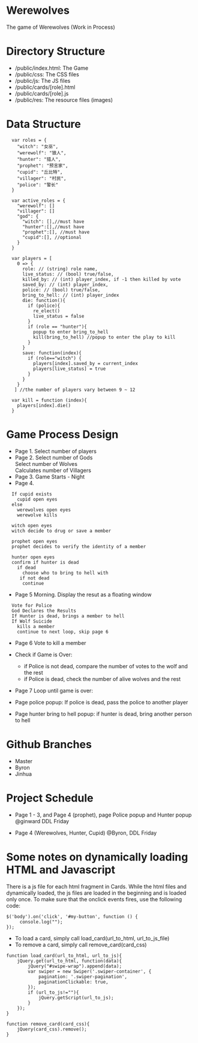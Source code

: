 # Werewolves
The game of Werewolves (Work in Process)

# Directory Structure 

  - /public/index.html: The Game <br>
  - /public/css: The CSS files <br>
  - /public/js: The JS files <br>
  - /public/cards/[role].html <br>
  - /public/cards/[role].js <br>
  - /public/res: The resource files (images)<br>

# Data Structure
```
  var roles = {
    "witch": "女巫",
    "werewolf": "狼人", 
    "hunter": "猎人", 
    "prophet": "预言家", 
    "cupid": "丘比特",
    "villager": "村民",
    "police": "警长"
  }

  var active_roles = {
    "werewolf": []
    "villager": []
    "god": {
      "witch": [],//must have
      "hunter":[],//must have
      "prophet":[], //must have
      "cupid":[], //optional 
    }
  }

  var players = [
    0 => {
      role: // (string) role name, 
      live_status: // (bool) true/false,
      killed_by: // (int) player_index, if -1 then killed by vote
      saved_by: // (int) player_index,
      police: // (bool) true/false,
      bring_to_hell: // (int) player_index
      die: function(){
        if (police){
          re_elect()
          live_status = false
        } 
        if (role == "hunter"){
          popup to enter bring_to_hell
          kill(bring_to_hell) //popup to enter the play to kill
        }
      }
      save: function(index){
        if (role=="witch") {
          players[index].saved_by = current_index
          players[live_status] = true
        }
      }
    }
   ] //the number of players vary between 9 ~ 12 

  var kill = function (index){
    players[index].die()
  }

```

# Game Process Design 
- Page 1. Select number of players <br>
- Page 2. Select number of Gods <br>
          Select number of Wolves <br>
          Calculates number of Villagers <br>
- Page 3. Game Starts - Night 
- Page 4. 
```
  If cupid exists 
    cupid open eyes 
  else 
    werewolves open eyes
    werewolve kills

  witch open eyes
  witch decide to drug or save a member 
  
  prophet open eyes 
  prophet decides to verify the identity of a member 

  hunter open eyes 
  confirm if hunter is dead 
    if dead
      choose who to bring to hell with
     if not dead 
      continue 
```
- Page 5 Morning. Display the resut as a floating window
```
  Vote for Police 
  God Declares the Results
  If Hunter is dead, brings a member to hell
  If Wolf Suicide 
    kills a member
    continue to next loop, skip page 6
```
- Page 6 Vote to kill a member 

- Check if Game is Over: 
  - if Police is not dead, compare the number of votes to the wolf and the rest 
  - if Police is dead, check the number of alive wolves and the rest 
  
- Page 7 Loop until game is over: 

- Page police popup: If police is dead, pass the police to another player 

- Page hunter bring to hell popup: if hunter is dead, bring another person to hell

# Github Branches 

  - Master
  - Byron
  - Jinhua

# Project Schedule 

- Page 1 - 3, and Page 4 (prophet), page Police popup and Hunter popup @ginward DDL Friday 

- Page 4 (Werewolves, Hunter, Cupid) @Byron, DDL Friday 

# Some notes on dynamically loading HTML and Javascript 
There is a js file for each html fragment in Cards. While the html files and dynamically loaded, the js files are loaded in the beginning and is loaded only once. 
To make sure that the onclick events fires, use the following code: 
```
$('body').on('click', '#my-button', function () {
     console.log("");
});
```
- To load a card, simply call load_card(url_to_html, url_to_js_file)
- To remove a card, simply call remove_card(card_css)
```
function load_card(url_to_html, url_to_js){
	jQuery.get(url_to_html, function(data){
		jQuery("#swipe-wrap").append(data);
		var swiper = new Swiper('.swiper-container', {
		    pagination: '.swiper-pagination',
		    paginationClickable: true,
		});
		if (url_to_js!=""){
			jQuery.getScript(url_to_js);
		}
	});	
}

function remove_card(card_css){
	jQuery(card_css).remove();
}
```
